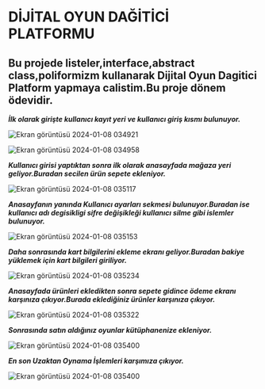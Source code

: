 # DİJİTAL OYUN DAĞİTİCİ PLATFORMU
## Bu projede listeler,interface,abstract class,poliformizm kullanarak Dijital Oyun Dagitici Platform yapmaya calistim.Bu proje dönem ödevidir.
	
***İlk olarak girişte kullanıcı kayıt yeri ve kullanıcı giriş kısmı bulunuyor.***
	
	
	
![Ekran görüntüsü 2024-01-08 034921](https://github.com/plihozli/Dijital-Oyun-Dagitici-Platform/assets/120605002/e96c48b2-ca97-4660-99b7-85d690dc329e)
	
	
	
![Ekran görüntüsü 2024-01-08 034958](https://github.com/plihozli/Dijital-Oyun-Dagitici-Platform/assets/120605002/15a36cad-5b76-48ea-a1e8-f8a8341f5fe4)
	
	
	
***Kullanıcı girisi yaptıktan sonra ilk olarak anasayfada mağaza yeri geliyor.Buradan secilen ürün sepete ekleniyor.***
	
	
![Ekran görüntüsü 2024-01-08 035117](https://github.com/plihozli/Dijital-Oyun-Dagitici-Platform/assets/120605002/5e1e07b4-5c14-451b-ace5-6b57482cc709)
	
	
***Anasayfanın yanında Kullanıcı ayarları sekmesi bulunuyor.Buradan ise kullanıcı adı degisikligi sifre değişikleği kullanıcı silme gibi islemler bulunuyor.***
	
	
![Ekran görüntüsü 2024-01-08 035153](https://github.com/plihozli/Dijital-Oyun-Dagitici-Platform/assets/120605002/9b04bf29-b97a-4173-aa57-a4c7959104c3)
	
	
***Daha sonrasında kart bilgilerini ekleme ekranı geliyor.Buradan bakiye yüklemek için kart bilgileri giriliyor.***
	
	
![Ekran görüntüsü 2024-01-08 035234](https://github.com/plihozli/Dijital-Oyun-Dagitici-Platform/assets/120605002/73dc5c89-c1bb-4038-bc71-25a2fc0faa52)
	
	
	
***Anasayfada ürünleri ekledikten sonra sepete gidince ödeme ekranı karşınıza çıkıyor.Burada eklediğiniz ürünler karşınıza çıkıyor.***
	
	
![Ekran görüntüsü 2024-01-08 035322](https://github.com/plihozli/Dijital-Oyun-Dagitici-Platform/assets/120605002/231b032c-5408-46c0-b9e8-cb82a0f0b6a4)
	
	
	
***Sonrasında satın aldığınız oyunlar kütüphanenize ekleniyor.***
	
	
![Ekran görüntüsü 2024-01-08 035400](https://github.com/plihozli/Dijital-Oyun-Dagitici-Platform/assets/120605002/f8ecc8de-14e0-453f-a98f-01351b0133f6)
	
	
	
***En son Uzaktan Oynama İşlemleri karşımıza çıkıyor.***


![Ekran görüntüsü 2024-01-08 035400](https://github.com/plihozli/Dijital-Oyun-Dagitici-Platform/assets/120605002/f8ecc8de-14e0-453f-a98f-01351b0133f6)


